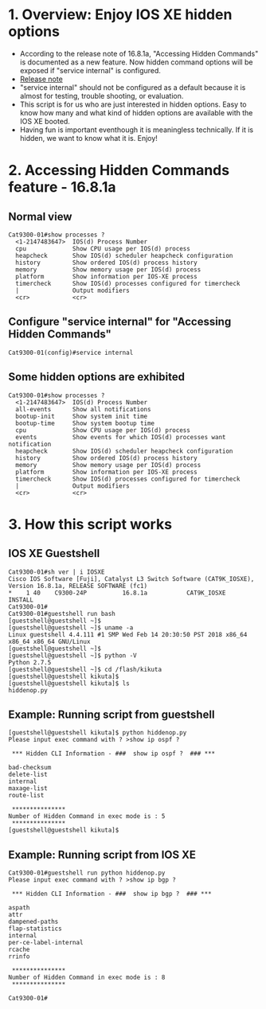 # 1. Overview: Enjoy IOS XE hidden options
* According to the release note of 16.8.1a, "Accessing Hidden Commands" is documented as a new feature. Now hidden command options will be exposed if "service internal" is configured.
* [Release note](https://www.cisco.com/c/en/us/td/docs/switches/lan/catalyst9300/software/release/16-8/release_notes/ol-16-8-9300.html#id_65400)
* "service internal" should not be configured as a default because it is almost for testing, trouble shooting, or evaluation.
* This script is for us who are just interested in hidden options. Easy to know how many and what kind of hidden options are available with the IOS XE booted.
* Having fun is important eventhough it is meaningless technically. If it is hidden, we want to know what it is. Enjoy!

# 2. Accessing Hidden Commands feature - 16.8.1a
## Normal view
```
Cat9300-01#show processes ?
  <1-2147483647>  IOS(d) Process Number
  cpu             Show CPU usage per IOS(d) process
  heapcheck       Show IOS(d) scheduler heapcheck configuration
  history         Show ordered IOS(d) process history
  memory          Show memory usage per IOS(d) process
  platform        Show information per IOS-XE process
  timercheck      Show IOS(d) processes configured for timercheck
  |               Output modifiers
  <cr>            <cr>
```

## Configure "service internal" for "Accessing Hidden Commands"
```
Cat9300-01(config)#service internal
```

## Some hidden options are exhibited
```
Cat9300-01#show processes ?
  <1-2147483647>  IOS(d) Process Number
  all-events      Show all notifications
  bootup-init     Show system init time
  bootup-time     Show system bootup time
  cpu             Show CPU usage per IOS(d) process
  events          Show events for which IOS(d) processes want notification
  heapcheck       Show IOS(d) scheduler heapcheck configuration
  history         Show ordered IOS(d) process history
  memory          Show memory usage per IOS(d) process
  platform        Show information per IOS-XE process
  timercheck      Show IOS(d) processes configured for timercheck
  |               Output modifiers
  <cr>            <cr>
```

# 3. How this script works
## IOS XE Guestshell
```
Cat9300-01#sh ver | i IOSXE  
Cisco IOS Software [Fuji], Catalyst L3 Switch Software (CAT9K_IOSXE), Version 16.8.1a, RELEASE SOFTWARE (fc1)
*    1 40    C9300-24P          16.8.1a           CAT9K_IOSXE           INSTALL
Cat9300-01#
Cat9300-01#guestshell run bash
[guestshell@guestshell ~]$
[guestshell@guestshell ~]$ uname -a
Linux guestshell 4.4.111 #1 SMP Wed Feb 14 20:30:50 PST 2018 x86_64 x86_64 x86_64 GNU/Linux
[guestshell@guestshell ~]$
[guestshell@guestshell ~]$ python -V
Python 2.7.5
[guestshell@guestshell ~]$ cd /flash/kikuta
[guestshell@guestshell kikuta]$
[guestshell@guestshell kikuta]$ ls
hiddenop.py
```

## Example: Running script from guestshell
```
[guestshell@guestshell kikuta]$ python hiddenop.py
Please input exec command with ? >show ip ospf ?    

 *** Hidden CLI Information - ###  show ip ospf ?  ### ***

bad-checksum
delete-list
internal
maxage-list
route-list

 ***************
Number of Hidden Command in exec mode is : 5
 ***************
[guestshell@guestshell kikuta]$
```

## Example: Running script from IOS XE
```
Cat9300-01#guestshell run python hiddenop.py
Please input exec command with ? >show ip bgp ?

 *** Hidden CLI Information - ###  show ip bgp ?  ### ***

aspath
attr
dampened-paths
flap-statistics
internal
per-ce-label-internal
rcache
rrinfo

 ***************
Number of Hidden Command in exec mode is : 8
 ***************

Cat9300-01#
```
